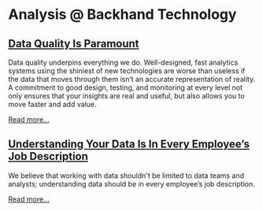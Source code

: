 # Analysis @ Backhand Technology


<h2><a href="/Principles/data_quality">Data Quality Is Paramount</a></h2>
Data quality underpins everything we do. Well-designed, fast analytics systems using the shiniest of new technologies are worse than useless if the data that moves through them isn’t an accurate representation of reality. A commitment to good design, testing, and monitoring at every level not only ensures that your insights are real and useful, but also allows you to move faster and add value.

<a href="/Principles/data_quality">Read more...</a>

<h2><a href="Principles/understanding_your_data_is_in_every_employees_job_description">Understanding Your Data Is In Every Employee’s Job Description</a></h2>
We believe that working with data shouldn't be limited to data teams and analysts; understanding data should be in every employee’s job description.

<a href="/Principles/understanding_your_data_is_in_every_employees_job_description">Read more...</a>




